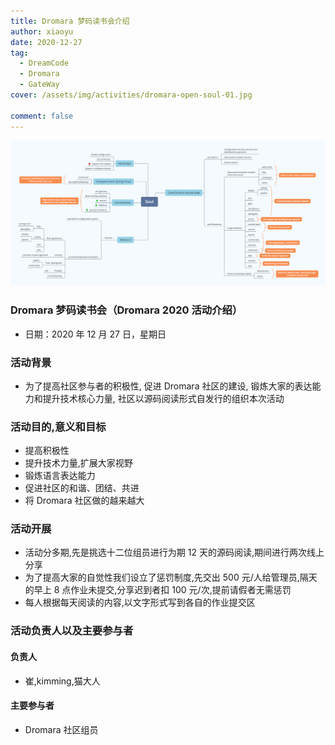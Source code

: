 ```yaml
---
title: Dromara 梦码读书会介绍
author: xiaoyu
date: 2020-12-27
tag:
  - DreamCode
  - Dromara
  - GateWay
cover: /assets/img/activities/dromara-open-soul-01.jpg

comment: false
---
```


![Dromara 梦码读书会介绍](/assets/img/activite/soul-xmind.png)

### Dromara 梦码读书会（Dromara 2020 活动介绍）

- 日期：2020 年 12 月 27 日，星期日

### 活动背景

- 为了提高社区参与者的积极性, 促进 Dromara 社区的建设, 锻炼大家的表达能力和提升技术核心力量, 社区以源码阅读形式自发行的组织本次活动

### 活动目的,意义和目标

- 提高积极性
- 提升技术力量,扩展大家视野
- 锻炼语言表达能力
- 促进社区的和谐、团结、共进
- 将 Dromara 社区做的越来越大

### 活动开展

- 活动分多期,先是挑选十二位组员进行为期 12 天的源码阅读,期间进行两次线上分享
- 为了提高大家的自觉性我们设立了惩罚制度,先交出 500 元/人给管理员,隔天的早上 8 点作业未提交,分享迟到者扣 100 元/次,提前请假者无需惩罚
- 每人根据每天阅读的内容,以文字形式写到各自的作业提交区

### 活动负责人以及主要参与者

#### 负责人

- 崔,kimming,猫大人

#### 主要参与者

- Dromara 社区组员
